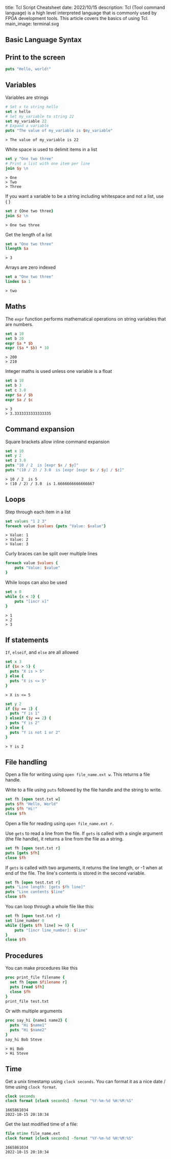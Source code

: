 title: Tcl Script Cheatsheet
date: 2022/10/15
description: Tcl (Tool command language) is a high level interpreted language that is commonly used by FPGA development tools. This article covers the basics of using Tcl.
main_image: terminal.svg

## Basic Language Syntax

## Print to the screen
```tcl
puts "Hello, world!"
```

## Variables

Variables are strings
```tcl
# Set x to string hello
set x hello
# Set my_variable to string 22
set my_variable 22
# Expand a variable 
puts "The value of my_variable is $my_variable" 
```
```
> The value of my_variable is 22
```

White space is used to delimit items in a list
```tcl
set y "One two three"
# Print a list with one item per line
join $y \n
```
```
> One
> Two
> Three
```

If you want a variable to be a string including whitespace and not a list, use { }
```tcl
set z {One two three}
join $z \n
```
```
> One two three
```
Get the length of a list
```tcl
set a "One two three"
llength $a
```
```
> 3
```
Arrays are zero indexed
```tcl
set a "One two three"
lindex $a 1
```
```
> two
```

## Maths
The `expr` function performs mathematical operations on string variables that are numbers.
```tcl
set a 10
set b 20
expr $a * $b
expr ($a * $b) * 10
```
```
> 200
> 210
```
Integer maths is used unless one variable is a float
```tcl
set a 10
set b 3
set c 3.0
expr $a / $b
expr $a / $c
```

```
> 3
> 3.3333333333333335
```

## Command expansion 

Square brackets allow inline command expansion
```tcl
set x 10
set y 2
set z 3.0
puts "10 / 2  is [expr $x / $y]"
puts "(10 / 2) / 3.0  is [expr [expr $x / $y] / $z]"
```

```
> 10 / 2  is 5
> (10 / 2) / 3.0  is 1.6666666666666667
```

## Loops
Step through each item in a list
```tcl
set values "1 2 3"
foreach value $values {puts "Value: $value"}
```
```
> Value: 1
> Value: 2
> Value: 3
```
Curly braces can be split over multiple lines
```tcl
foreach value $values {
    puts "Value: $value"
}
```
While loops can also be used
```tcl
set x 0
while {x < 3} {
    puts "[incr x]"
}
```
```
> 1
> 2
> 3
```

## If statements
`If`, `elseif`, and `else` are all allowed
```tcl
set x 3
if {$x > 5} {
  puts "X is > 5"
} else {
  puts "X is <= 5"
}
```
```
> X is <= 5
```

```tcl
set y 2
if {$y == 1} {
  puts "Y is 1"
} elseif {$y == 2} {
  puts "Y is 2"
} else {
  puts "Y is not 1 or 2"
}
```

```
> Y is 2
```

## File handling
Open a file for writing using `open file_name.ext w`. This returns a file handle.

Write to a file using `puts` followed by the file handle and the string to write.
```tcl
set fh [open test.txt w]
puts $fh "Hello, World"
puts $fh "Hi!"
close $fh
```

Open a file for reading using `open file_name.ext r`.

Use `gets` to read a line from the file. If `gets` is called with a single argument (the file handle), it returns a line from the file as a string.
```tcl
set fh [open test.txt r]
puts [gets $fh]
close $fh
```
If `gets` is called with two arguments, it returns the line length, or -1 when at end of the file. The line's contents is stored in the second variable.
```tcl
set fh [open test.txt r]
puts "Line length: [gets $fh line]"
puts "Line contents $line"
close $fh
```
You can loop through a whole file like this:
```tcl
set fh [open test.txt r]
set line_number 0
while {[gets $fh line] >= 0} {
    puts "[incr line_number]: $line"
}
close $fh
```

## Procedures
You can make procedures like this
```tcl
proc print_file filename {
  set fh [open $filename r]
  puts [read $fh]
  close $fh
}
print_file test.txt
```

Or with multiple arguments
```tcl
proc say_hi {name1 name2} {
  puts "Hi $name1"
  puts "Hi $name2"
}
say_hi Bob Steve
```
```
> Hi Bob
> Hi Steve
```

## Time
Get a unix timestamp using `clock seconds`. You can format it as a nice date / time using `clock format`.

```tcl
clock seconds
clock format [clock seconds] -format "%Y-%m-%d %H:%M:%S"
```
```
1665861034
2022-10-15 20:10:34
```

Get the last modified time of a file:
```tcl
file mtime file_name.ext
clock format [clock seconds] -format "%Y-%m-%d %H:%M:%S"
```
```
1665861034
2022-10-15 20:10:34
```